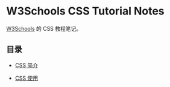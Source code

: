 # W3Schools CSS Tutorial Notes

[W3Schools](https://www.w3schools.com/) 的 CSS 教程笔记。

## 目录

- [CSS 简介](./docs/d-01_intro.md)

- [CSS 使用](./docs/d-02_howto.md)